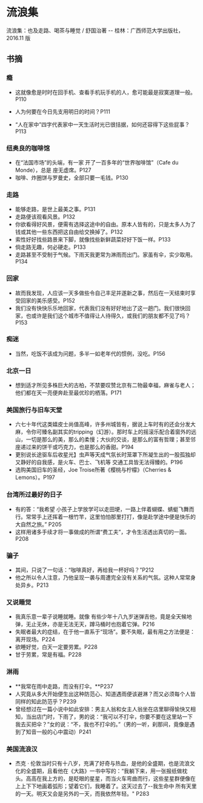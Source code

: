 # 流浪集

流浪集：也及走路、喝茶与睡觉 / 舒国治著 -- 桂林：广西师范大学出版社，2016.11 版

## 书摘

### 瘾

* 这就像愈是时时在回手机、查看手机玩手机的人，愈可能最是寂寞道理一般。P110

* 人为何要在今日先支用明日的时间？P111
* “人在家中”四字代表家中一天生活时光已很拮据，如何还容得下这些屁事？P113

### 纽奥良的咖啡馆

* 在“法国市场”的头端，有一家 开了一百多年的“世界咖啡馆”（Cafe du Monde），总是 座无虚席。P127
* 咖啡、炸圈饼与罗曼史，全部只要一毛钱。P130

### 走路

* 能够走路，是世上最美之事。P131
* 走路便该观看风景。P132
* 你欲看得好风景，便需有选择这途中的自由。原本人皆有的，只是太多人为了钱或其他一些东西把这自由给交换掉了。P132
* 索性好好找些路景来下脚，就像找些新鲜蔬菜好好下饭一样。P133
* 倘走路无趣，何必硬走。P133
* 走路甚至不受制于气候。下雨天我更常为淋雨而出门。家虽有伞，实少取用。P134

### 回家

* 故而我发现，人应该一天多做些令自己丰足并遂新之事，然后在一天结束时享受回家的美乐感受。P152
* 我们没有快快乐乐地回家，代表我们没有好好地出了这一趟门。我们很快回家，也或许是我们这个城市不值得让人待得久，或我们的朋友都不见了吗？P153

### 痴迷

* 当然，吃饭不该成为问题，多半一如老年代的惯例，没吃。P156

### 北京一日

* 想到适才所见多株巨大的古柏，不禁要叹赞北京有二物最幸福，麻雀与老人；他们都在天一亮便奔赴至最优珍的栖落。P171

### 美国旅行与旧车天堂

* 六七十年代这类嬉皮士尚值高峰，许多州城皆有，据说上车时有的还会分发大麻，令你可臻名副其实的tripping（幻游）。那时车上的摇滚乐配合着窗外的远山，一切是那么的美，那么的柔慢；大伙的交谈，是那么的富有哲理；甚至邻座递过来的饼干或巧克力，也是那么的香甜。P194
* 更别说长途驱车后收星光】虫声等天成气氛长时笼罩下所凝生出的一股孤独却又静好的自我感，是火车、巴士、飞机等 交通工具皆无法得臻的。P196
* 选购美国旧车的圣经，Joe Troise所著《樱桃与柠檬》（Cherries & Lemons）。P197

### 台湾所过最好的日子

* 有的答：“我希望 小孩子上学放学可以走田埂，一路上伴着蝴蝶、蜻蜓飞舞而行。常常手上还挥着一根竹竿，这里怕怕那里打打，像是赴学途中便是快乐的大自然之旅。” P205
* 这样用诸多手续才将一事做成的所谓“费工夫”，才令生活透出真切的一面。P208

### 骗子

* 其间，只说了一句话：“咖啡真好，再给我一杯好吗？”P212
* 他之所以令人注意，乃他呈现一袭与周遭完全没有关系的气氛。这种人常常身处异乡。P213

### 又说睡觉

* 我真乐意一辈子说睡就睡。就像 有些少年十八九岁迷弹吉他，竟是全天候地弹，无止无休，亦是无法无天，蹲马桶时也抱着它弹。P216
* 失眠者最大的症结，在于他一直系于“现场”。要不失眠，最有用之方法便是：离开现场。P224
* 欲睡好觉，白天一定要劳累。P228
* 甘于劳累，常是有福。P228

### 淋雨

* **我常在雨中走路，而没有打伞。**P237
* 人究竟从多大开始便生出这种防范心、知道遇雨便该避淋？而又必须每个人皆同样的知此防范乎？P239
* 曾经想过在一篇小说中如此安排：男主人翁和女主人翁坐在店里聊得愉快又相知，当出店门时，下雨了，男的说：“我可以不打伞，你要不要在这里站一下我去买把伞？”女的说：“不，我也不打伞的。”（男的一听，刹那间，竟像是遇到了知音一般的心中震动）P241

###  美国流浪汉

* 杰克 · 伦敦当时只有十八岁，充满了好奇与热血，是他的全盛期，也是流浪文化的全盛期，且看他在《大路》一书中写的：“我躺下来，用一张报纸做枕头。高高在我上方的，是眨眼的星星，而当火车弯曲而行，这些星星群便像在上上下下地画着弧形；望着它们，我睡着了。这天过去了--我生命中 所有天里的一天。明天又会是另外的一天，而我依然年轻。" P283
